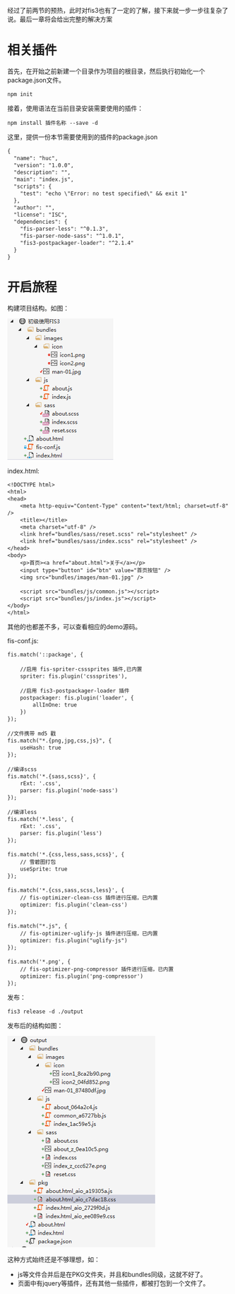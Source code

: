 经过了前两节的预热，此时对fis3也有了一定的了解，接下来就一步一步往复杂了说。最后一章将会给出完整的解决方案

# 相关插件

首先，在开始之前新建一个目录作为项目的根目录，然后执行初始化一个package.json文件。

	npm init

接着，使用语法在当前目录安装需要使用的插件：

	npm install 插件名称 --save -d

这里，提供一份本节需要使用到的插件的package.json

	{
	  "name": "huc",
	  "version": "1.0.0",
	  "description": "",
	  "main": "index.js",
	  "scripts": {
	    "test": "echo \"Error: no test specified\" && exit 1"
	  },
	  "author": "",
	  "license": "ISC",
	  "dependencies": {
	    "fis-parser-less": "^0.1.3",
	    "fis-parser-node-sass": "^1.0.1",
	    "fis3-postpackager-loader": "^2.1.4"
	  }
	}



# 开启旅程

构建项目结构。如图：

![](../assets/44.png)

index.html:

	<!DOCTYPE html>
	<html>
	<head>
	    <meta http-equiv="Content-Type" content="text/html; charset=utf-8" />
	    <title></title>
	    <meta charset="utf-8" />
	    <link href="bundles/sass/reset.scss" rel="stylesheet" />
	    <link href="bundles/sass/index.scss" rel="stylesheet" />
	</head>
	<body>
	    <p>首页><a href="about.html">关于</a></p>
	    <input type="button" id="btn" value="首页按钮" />
	    <img src="bundles/images/man-01.jpg" />

    	<script src="bundles/js/common.js"></script>
	    <script src="bundles/js/index.js"></script>
	</body>
	</html>

其他的也都差不多，可以查看相应的demo源码。


fis-conf.js:


	fis.match('::package', {
	
	    //启用 fis-spriter-csssprites 插件,已内置
	    spriter: fis.plugin('csssprites'),
	
	    //启用 fis3-postpackager-loader 插件
	    postpackager: fis.plugin('loader', {
	        allInOne: true
	    })
	});
	
	//文件携带 md5 戳
	fis.match("*.{png,jpg,css,js}", {
	    useHash: true
	});
	
	//编译scss
	fis.match('*.{sass,scss}', {
	    rExt: '.css',
	    parser: fis.plugin('node-sass')
	});
	
	//编译less
	fis.match('*.less', {
	    rExt: '.css',
	    parser: fis.plugin('less')
	});
	
	fis.match('*.{css,less,sass,scss}', {
	    // 雪碧图打包
	    useSprite: true
	});
	
	fis.match('*.{css,sass,scss,less}', {
	    // fis-optimizer-clean-css 插件进行压缩，已内置
	    optimizer: fis.plugin('clean-css')
	});
	
	fis.match("*.js", {
	    // fis-optimizer-uglify-js 插件进行压缩，已内置
	    optimizer: fis.plugin("uglify-js")
	});
	
	fis.match('*.png', {
	    // fis-optimizer-png-compressor 插件进行压缩，已内置
	    optimizer: fis.plugin('png-compressor')
	});


发布：

	fis3 release -d ./output

发布后的结构如图：

![](../assets/45.png)

这种方式始终还是不够理想，如：

* js等文件合并后是在PKG文件夹，并且和bundles同级，这就不好了。
* 页面中有jquery等插件，还有其他一些插件，都被打包到一个文件了。


